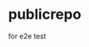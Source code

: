 # publicrepo
for e2e test











































































































































































































































































































































































































































































































































































































































































































































































































































































































































































































































































































































































































































































































































































































































































































































































































































































































































































































































































































































































































































































































































































































































































